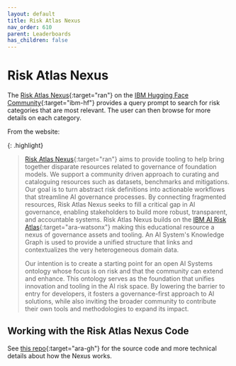 ```yaml
---
layout: default
title: Risk Atlas Nexus
nav_order: 610
parent: Leaderboards
has_children: false
---
```


# Risk Atlas Nexus

The [Risk Atlas Nexus](https://huggingface.co/spaces/ibm/risk-atlas-nexus){:target="ran"} on the [IBM Hugging Face Community](https://huggingface.co/ibm){:target="ibm-hf"} provides a query prompt to search for risk categories that are most relevant. The user can then browse for more details on each category.

From the website:

{: .highlight}
> [Risk Atlas Nexus](https://huggingface.co/spaces/ibm/risk-atlas-nexus){:target="ran"} aims to provide tooling to help bring together disparate resources related to governance of foundation models. We support a community driven approach to curating and cataloguing resources such as datasets, benchmarks and mitigations. Our goal is to turn abstract risk definitions into actionable workflows that streamline AI governance processes. By connecting fragmented resources, Risk Atlas Nexus seeks to fill a critical gap in AI governance, enabling stakeholders to build more robust, transparent, and accountable systems. Risk Atlas Nexus builds on the [IBM AI Risk Atlas](https://www.ibm.com/docs/en/watsonx/saas?topic=ai-risk-atlas){:target="ara-watsonx"} making this educational resource a nexus of governance assets and tooling. An AI System's Knowledge Graph is used to provide a unified structure that links and contextualizes the very heterogeneous domain data.
> 
> Our intention is to create a starting point for an open AI Systems ontology whose focus is on risk and that the community can extend and enhance. This ontology serves as the foundation that unifies innovation and tooling in the AI risk space. By lowering the barrier to entry for developers, it fosters a governance-first approach to AI solutions, while also inviting the broader community to contribute their own tools and methodologies to expand its impact.

## Working with the Risk Atlas Nexus Code

See [this repo](https://github.com/IBM/risk-atlas-nexus/){:target="ara-gh"} for the source code and more technical details about how the Nexus works.

